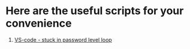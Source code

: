 # Here are the useful scripts for your convenience

1. [VS-code - stuck in password level loop](Scripts/vs_code_stuck_password.md)
